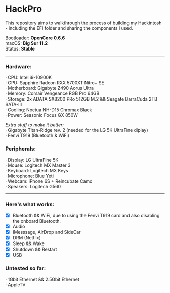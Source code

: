 # HackPro


This repository aims to walkthrough the process of building my Hackintosh - including the EFI folder and sharing the components I used. 


Bootloader: **OpenCore 0.6.6**  
macOS: **Big Sur 11.2**  
Status: **Stable**

----

### Hardware:

· CPU: Intel i9-10900K  
· GPU: Sapphire Radeon RXX 5700XT Nitro+ SE  
· Motherboard: Gigabyte Z490 Aorus Ultra  
· Memory: Corsair Vengeance RGB Pro 64GB  
· Storage: 2x ADATA SX8200 PRo 512GB M.2 && Seagate BarraCuda 2TB SATA-III  
· Cooling: Noctua NH-D15 Chromax Black  
· Power: Seasonic Focus GX 850W 

*Extra stuff to make it better:*  
· Gigabyte Titan-Ridge rev. 2 (needed for the LG 5K UltraFine diplay)  
· Fenvi T919 (Bluetooth & WiFi)


### Peripherals:

· Display: LG UltraFine 5K  
· Mouse: Logitech MX Master 3  
· Keyboard: Logitech MX Keys  
· Microphone: Blue Yeti  
· Webcam: iPhone 6S + Reincubate Camo  
· Speakers: Logitech G560  

--- 

### Here's what works:
- [x] Bluetooth && WiFi, due to using the Fenvi T919 card and also disabling the onboard Bluetooth.
- [x] Audio
- [x] iMesssage, AirDrop and SideCar
- [x] DRM (Netflix)
- [x] Sleep && Wake
- [x] Shutdown && Restart
- [x] USB

### Untested so far:
· 1Gbit Ethernet && 2.5Gbit Ethernet  
· AppleTV
